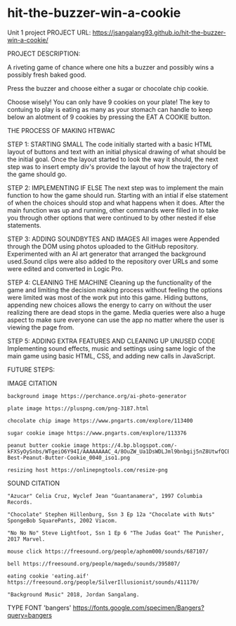 # hit-the-buzzer-win-a-cookie
Unit 1 project
PROJECT URL:
https://jsangalang93.github.io/hit-the-buzzer-win-a-cookie/

PROJECT DESCRIPTION:

A riveting game of chance where one hits a buzzer and possibly wins a possibly fresh baked good. 

Press the buzzer and choose either a sugar or chocolate chip cookie. 

Choose wisely! You can only have 9 cookies on your plate! The key to contuing to play is eating as many as your stomach can handle to keep below an alotment of 9 cookies by pressing the EAT A COOKIE button.

THE PROCESS OF MAKING HTBWAC

STEP 1: STARTING SMALL
The code initially started with a basic HTML layout of buttons and text with an initial physical drawing of what should be the initial goal. Once the layout started to look the way it should, the next step was to insert empty div's provide the layout of how the trajectory of the game should go.

STEP 2: IMPLEMENTING IF ELSE
The next step was to implement the main function to how the game should run. Starting with an intial if else statement of when the choices should stop and what happens when it does. After the main function was up and running, other commands were filled in to take you through other options that were continued to by other nested if else statements.

STEP 3: ADDING SOUNDBYTES AND IMAGES
All images were Appended through the DOM using photos uploaded to the GitHub repository. Experimented with an AI art generator that arranged the background used.Sound clips were also added to the repository over URLs and some were edited and converted in Logic Pro.

STEP 4: CLEANING THE MACHINE
Cleaning up the functionality of the game and limiting the decision making process without feeling the options were limited was most of the work put into this game. Hiding buttons, appending new choices allows the energy to carry on without the user realizing there are dead stops in the game. Media queries were also a huge aspect to make sure everyone can use the app no matter where the user is viewing the page from.

STEP 5: ADDING EXTRA FEATURES AND CLEANING UP UNUSED CODE
Implementing sound effects, music and settings using same logic of the main game using basic HTML, CSS, and adding new calls in JavaScript.

FUTURE STEPS:




IMAGE CITATION

    background image https://perchance.org/ai-photo-generator

    plate image https://pluspng.com/png-3187.html
    
    chocolate chip image https://www.pngarts.com/explore/113400
    
    sugar cookie image https://www.pngarts.com/explore/113376
    
    peanut butter cookie image https://4.bp.blogspot.com/-kFXSyOySnbs/WTgeiO6Y94I/AAAAAAAAC_4/8OuZW_Ua1DsWDLJml9bnbgij5nZ8UtwfQCEw/s1600/The-Best-Peanut-Butter-Cookie_0040_iso1.png

    resizing host https://onlinepngtools.com/resize-png

SOUND CITATION

    "Azucar" Celia Cruz, Wyclef Jean "Guantanamera", 1997 Columbia Records.

    "Chocolate" Stephen Hillenburg, Ssn 3 Ep 12a "Chocolate with Nuts" SpongeBob SquarePants, 2002 Viacom.

    "No No No" Steve Lightfoot, Ssn 1 Ep 6 "The Judas Goat" The Punisher, 2017 Marvel.

    mouse click https://freesound.org/people/aphom000/sounds/687107/

    bell https://freesound.org/people/magedu/sounds/395807/

    eating cookie 'eating.aif' https://freesound.org/people/SilverIllusionist/sounds/411170/

    "Background Music" 2018, Jordan Sangalang.
    


TYPE FONT
    'bangers' https://fonts.google.com/specimen/Bangers?query=bangers

